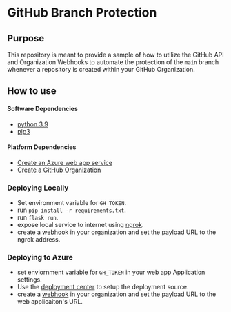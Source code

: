# GitHub Branch Protection

## Purpose

This repository is meant to provide a sample of how to utilize the GitHub API and Organization Webhooks to automate the protection of the `main` branch whenever a repository is created within your GitHub Organization.

## How to use


#### Software Dependencies

* [python 3.9](https://www.python.org/downloads/)
* [pip3](https://pip.pypa.io/en/stable/installation/)

#### Platform Dependencies

* [Create an Azure web app service](https://docs.microsoft.com/en-us/azure/app-service/quickstart-python?tabs=bash&pivots=python-framework-flask)
* [Create a GitHub Organization](https://docs.github.com/en/organizations/collaborating-with-groups-in-organizations/creating-a-new-organization-from-scratch)

### Deploying Locally

* Set environment variable for `GH_TOKEN`.
* run `pip install -r requirements.txt`.
* run  `flask run`.
* expose local service to internet using [ngrok](https://docs.github.com/en/developers/webhooks-and-events/webhooks/creating-webhooks#exposing-localhost-to-the-internet).
* create a [webhook](https://docs.github.com/en/developers/webhooks-and-events/webhooks/creating-webhooks#setting-up-a-webhook) in your organization and set the payload URL to the ngrok address.

### Deploying to Azure 
* set enviornment variable for `GH_TOKEN` in your web app Application settings.
* Use the [deployment center](https://docs.microsoft.com/en-us/azure/app-service/deploy-continuous-deployment?tabs=github#configure-the-deployment-source) to setup the deployment source.
* create a [webhook](https://docs.github.com/en/developers/webhooks-and-events/webhooks/creating-webhooks#setting-up-a-webhook) in your organization and set the payload URL to the web applicaiton's URL.
